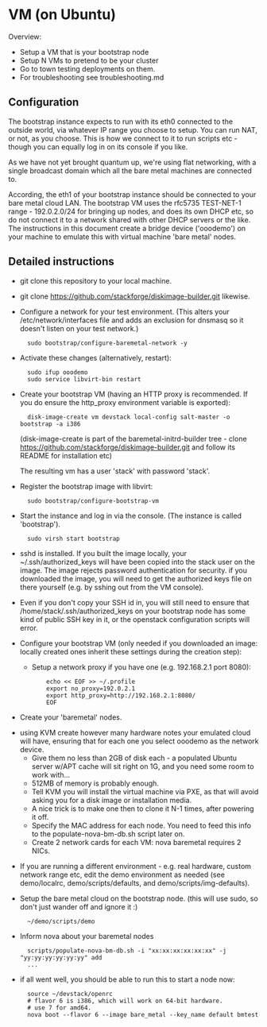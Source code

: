 VM (on Ubuntu)
==============

Overview:
* Setup a VM that is your bootstrap node
* Setup N VMs to pretend to be your cluster
* Go to town testing deployments on them.
* For troubleshooting see troubleshooting.md

Configuration
-------------

The bootstrap instance expects to run with its eth0 connected to the outside
world, via whatever IP range you choose to setup. You can run NAT, or not, as
you choose. This is how we connect to it to run scripts etc - though you can
equally log in on its console if you like.

As we have not yet brought quantum up, we're using flat networking, with a
single broadcast domain which all the bare metal machines are connected to.

According, the eth1 of your bootstrap instance should be connected to your bare
metal cloud LAN. The bootstrap VM uses the rfc5735 TEST-NET-1 range -
192.0.2.0/24 for bringing up nodes, and does its own DHCP etc, so do not
connect it to a network shared with other DHCP servers or the like. The
instructions in this document create a bridge device ('ooodemo') on your
machine to emulate this with virtual machine 'bare metal' nodes.

Detailed instructions
---------------------

* git clone this repository to your local machine.

* git clone https://github.com/stackforge/diskimage-builder.git likewise.

* Configure a network for your test environment.
  (This alters your /etc/network/interfaces file and adds an exclusion for
  dnsmasq so it doesn't listen on your test network.)

        sudo bootstrap/configure-baremetal-network -y

* Activate these changes (alternatively, restart):

        sudo ifup ooodemo
        sudo service libvirt-bin restart

* Create your bootstrap VM (having an HTTP proxy is recommended. If you do
  ensure the http_proxy environment variable is exported):

        disk-image-create vm devstack local-config salt-master -o bootstrap -a i386

  (disk-image-create is part of the baremetal-initrd-builder tree -
  clone https://github.com/stackforge/diskimage-builder.git and follow its
  README for installation etc)

  The resulting vm has a user 'stack' with password 'stack'.

* Register the bootstrap image with libvirt:

        sudo bootstrap/configure-bootstrap-vm

* Start the instance and log in via the console. (The instance is called
  'bootstrap').

        sudo virsh start bootstrap

* sshd is installed. If you built the image locally, your
  ~/.ssh/authorized_keys will have been copied into the stack user on the
  image. The image rejects password authentication for security. if you
  downloaded the image, you will need to get the authorized keys file on
  there yourself (e.g. by sshing out from the VM console).
 - Even if you don't copy your SSH id in, you will still need to ensure that
   /home/stack/.ssh/authorized_keys on your bootstrap node has some kind of
   public SSH key in it, or the openstack configuration scripts will error.

* Configure your bootstrap VM (only needed if you downloaded an image: locally
  created ones inherit these settings during the creation step):

  - Setup a network proxy if you have one (e.g. 192.168.2.1 port 8080):

            echo << EOF >> ~/.profile
            export no_proxy=192.0.2.1
            export http_proxy=http://192.168.2.1:8080/
            EOF

* Create your 'baremetal' nodes.
 - using KVM create however many hardware notes your emulated cloud will have,
   ensuring that for each one you select ooodemo as the network device.
   - Give them no less than 2GB of disk each - a populated Ubuntu server w/APT
     cache will sit right on 1G, and you need some room to work with...
   - 512MB of memory is probably enough.
   - Tell KVM you will install the virtual machine via PXE, as that will avoid
     asking you for a disk image or installation media.
   - A nice trick is to make one then to clone it N-1 times, after powering it
     off.
   - Specify the MAC address for each node. You need to feed this info
     to the populate-nova-bm-db.sh script later on.
   - Create 2 network cards for each VM: nova baremetal requires 2 NICs.

* If you are running a different environment - e.g. real hardware, custom
  network range etc, edit the demo environment as needed (see demo/localrc,
  demo/scripts/defaults, and demo/scripts/img-defaults).

* Setup the bare metal cloud on the bootstrap node. (this will use sudo, so
  don't just wander off and ignore it :)

        ~/demo/scripts/demo

* Inform nova about your baremetal nodes

        scripts/populate-nova-bm-db.sh -i "xx:xx:xx:xx:xx:xx" -j "yy:yy:yy:yy:yy:yy" add
        ...

* if all went well, you should be able to run this to start a node now:

        source ~/devstack/openrc
        # flavor 6 is i386, which will work on 64-bit hardware.
        # use 7 for amd64.
        nova boot --flavor 6 --image bare_metal --key_name default bmtest

